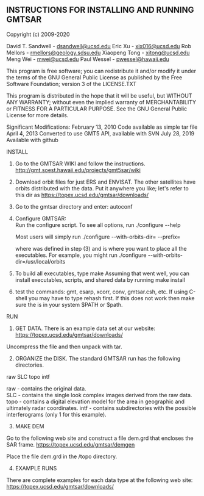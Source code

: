 INSTRUCTIONS FOR INSTALLING AND RUNNING GMTSAR 
----------------------------------------------

Copyright (c) 2009-2020

David T. Sandwell  -  dsandwell@ucsd.edu
Eric Xu            -  xix016@ucsd.edu
Rob Mellors        -  rmellors@geology.sdsu.edu
Xiaopeng Tong      -  xitong@ucsd.edu
Meng Wei           -  mwei@ucsd.edu
Paul Wessel        -  pwessel@hawaii.edu

  This program is free software; you can redistribute it and/or modify
  it under the terms of the GNU General Public License as published by
  the Free Software Foundation; version 3 of the LICENSE.TXT

  This program is distributed in the hope that it will be useful,
  but WITHOUT ANY WARRANTY; without even the implied warranty of
  MERCHANTABILITY or FITNESS FOR A PARTICULAR PURPOSE.  See the
  GNU General Public License for more details.

Significant Modifications:
February 13, 2010 Code available as simple tar file
April     4, 2013 Converted to use GMT5 API, available with SVN
July     28, 2019 Available with github


INSTALL

1) Go to the GMTSAR WIKI and follow the instructions.
       http://gmt.soest.hawaii.edu/projects/gmt5sar/wiki

2) Download orbit files for just ERS and ENVISAT. The other satellites have orbits distributed with the data.
   Put it anywhere you like; let's refer to this dir as <orbitsdir>
       https://topex.ucsd.edu/gmtsar/downloads/

3) Go to the gmtsar directory and enter:
       autoconf

4) Configure GMTSAR:	
   Run the configure script.  To see all options, run
       ./configure --help
	
   Most users will simply run
       ./configure --with-orbits-dir=<orbitsdir> --prefix=<installdir>
	
   where <orbitsdir> was defined in step (3) and <installdir> is where you want to place all the executables.
   For example, you might run
       ./configure --with-orbits-dir=/usr/local/orbits

5) To build all executables, type
       make
   Assuming that went well, you can install executables, scripts, and shared data by running
       make install

6) test the commands: gmt, esarp, xcorr, conv, gmtsar.csh, etc.
   If using C-shell you may have to type rehash first. 
   If this does not work then make sure the <installdir> is in your system $PATH or $path.


RUN

1) GET DATA. There is an example data set at our website:
       https://topex.ucsd.edu/gmtsar/downloads/

Uncompress the file and then unpack with tar.

2) ORGANIZE the DISK. The standard GMTSAR run has the following directories. 

  raw 	SLC 	topo   intf

raw - contains the original data.  
SLC - contains the single look complex images derived from the raw data.
topo - contains a digital elevation model for the area in geographic and ultimately radar coordinates.
intf - contains subdirectories with the possible interferograms (only 1 for this example).

3) MAKE DEM 

Go to the following web site and construct a file dem.grd that encloses the SAR frame.
      https://topex.ucsd.edu/gmtsar/demgen

Place the file dem.grd in the /topo directory. 

4) EXAMPLE RUNS

There are complete examples for each data type at the following web site:
      https://topex.ucsd.edu/gmtsar/downloads/
